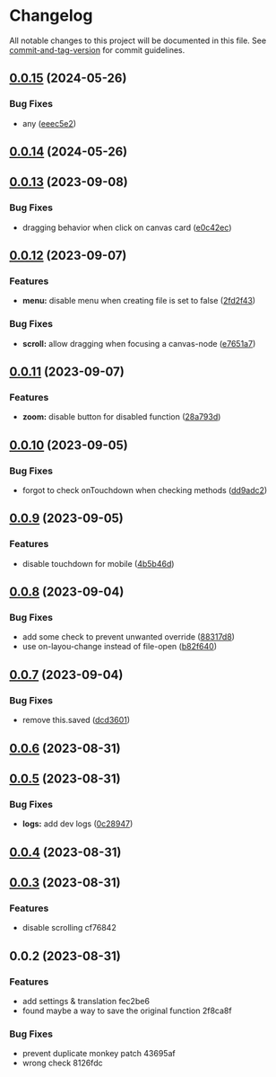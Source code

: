 # Changelog

All notable changes to this project will be documented in this file. See [commit-and-tag-version](https://github.com/absolute-version/commit-and-tag-version) for commit guidelines.

## [0.0.15](https://github.com/Lisandra-dev/obsidian-better-canvas-lock/compare/0.0.14...0.0.15) (2024-05-26)


### Bug Fixes

* any ([eeec5e2](https://github.com/Lisandra-dev/obsidian-better-canvas-lock/commit/eeec5e21a9825e5b3788844199ca6243f3a57a4d))

## [0.0.14](https://github.com/Lisandra-dev/obsidian-better-canvas-lock/compare/0.0.13...0.0.14) (2024-05-26)

## [0.0.13](https://github.com/Lisandra-dev/obsidian-canvas-lock-camera/compare/0.0.12...0.0.13) (2023-09-08)


### Bug Fixes

* dragging behavior when click on canvas card ([e0c42ec](https://github.com/Lisandra-dev/obsidian-canvas-lock-camera/commit/e0c42ec16c7c18d13b6624c832f5f49bbde91d02))

## [0.0.12](https://github.com/Lisandra-dev/obsidian-canvas-lock-camera/compare/0.0.11...0.0.12) (2023-09-07)


### Features

* **menu:** disable menu when creating file is set to false ([2fd2f43](https://github.com/Lisandra-dev/obsidian-canvas-lock-camera/commit/2fd2f437ac04f6b8537450982f685730e72d82c8))


### Bug Fixes

* **scroll:** allow dragging when focusing a canvas-node ([e7651a7](https://github.com/Lisandra-dev/obsidian-canvas-lock-camera/commit/e7651a730de7f7534056aff2e623c94665ddbae3))

## [0.0.11](https://github.com/Lisandra-dev/obsidian-canvas-lock-camera/compare/0.0.10...0.0.11) (2023-09-07)


### Features

* **zoom:** disable button for disabled function ([28a793d](https://github.com/Lisandra-dev/obsidian-canvas-lock-camera/commit/28a793dcee7edeb5ff553660f417a79e5110e598))

## [0.0.10](https://github.com/Lisandra-dev/obsidian-canvas-lock-camera/compare/0.0.9...0.0.10) (2023-09-05)


### Bug Fixes

* forgot to check onTouchdown when checking methods ([dd9adc2](https://github.com/Lisandra-dev/obsidian-canvas-lock-camera/commit/dd9adc2508a87b8454ca37d79446c83c017d8105))

## [0.0.9](https://github.com/Lisandra-dev/obsidian-canvas-lock-camera/compare/0.0.8...0.0.9) (2023-09-05)


### Features

* disable touchdown for mobile ([4b5b46d](https://github.com/Lisandra-dev/obsidian-canvas-lock-camera/commit/4b5b46d7bd686c25805491a51e32af8566e35950))

## [0.0.8](https://github.com/Lisandra-dev/obsidian-canvas-lock-camera/compare/0.0.7...0.0.8) (2023-09-04)


### Bug Fixes

* add some check to prevent unwanted override ([88317d8](https://github.com/Lisandra-dev/obsidian-canvas-lock-camera/commit/88317d8b69c8fc740c2f69737b2e0422dcc7da7d))
* use on-layou-change instead of file-open ([b82f640](https://github.com/Lisandra-dev/obsidian-canvas-lock-camera/commit/b82f6402e46f03ae6591889f502bd4d16190ab25))

## [0.0.7](https://github.com/Lisandra-dev/obsidian-canvas-lock-camera/compare/0.0.6...0.0.7) (2023-09-04)


### Bug Fixes

* remove this.saved ([dcd3601](https://github.com/Lisandra-dev/obsidian-canvas-lock-camera/commit/dcd3601bdcd9baa3d36a9e0608126dbdeb940a75))

## [0.0.6](https://github.com/Lisandra-dev/obsidian-canvas-lock-camera/compare/0.0.5...0.0.6) (2023-08-31)

## [0.0.5](https://github.com/Lisandra-dev/obsidian-canvas-lock-camera/compare/0.0.4...0.0.5) (2023-08-31)


### Bug Fixes

* **logs:** add dev logs ([0c28947](https://github.com/Lisandra-dev/obsidian-canvas-lock-camera/commit/0c28947f6595d407ebdb77de0ee63883cd4a1ee2))

## [0.0.4](///compare/0.0.3...0.0.4) (2023-08-31)

## [0.0.3](///compare/0.0.2...0.0.3) (2023-08-31)


### Features

* disable scrolling cf76842

## 0.0.2 (2023-08-31)


### Features

* add settings & translation fec2be6
* found maybe a way to save the original function 2f8ca8f


### Bug Fixes

* prevent duplicate monkey patch 43695af
* wrong check 8126fdc
